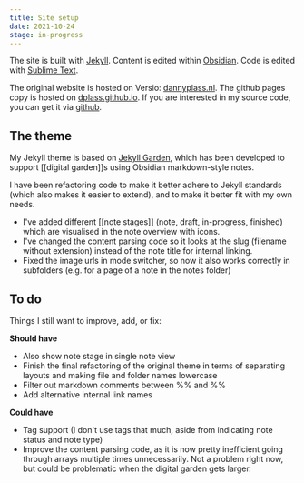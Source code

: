 ```yaml
---
title: Site setup
date: 2021-10-24
stage: in-progress
---
```


The site is built with [Jekyll](http://jekyllrb.com/). Content is edited within [Obsidian](https://obsidian.md/). Code is edited with [Sublime Text](https://www.sublimetext.com/).

The original website is hosted on Versio: [dannyplass.nl](http://dannyplass.nl/).
The github pages copy is hosted on [dplass.github.io](https://dplass.github.io/).
If you are interested in my source code, you can get it via [github](https://github.com/dplass/dplass.github.io).

## The theme
My Jekyll theme is based on [Jekyll Garden](https://github.com/Jekyll-Garden/jekyll-garden.github.io), which has been developed to support  [[digital garden]]s using Obsidian markdown-style notes.

I have been refactoring code to make it better adhere to Jekyll standards (which also makes it easier to extend), and to make it better fit with my own needs. 
- I've added different [[note stages]] (note, draft, in-progress, finished) which are visualised in the note overview with icons. 
- I've changed the content parsing code so it looks at the slug (filename without extension) instead of the note title for internal linking.
- Fixed the image urls in mode switcher, so now it also works correctly in subfolders (e.g. for a page of a note in the notes folder)

## To do
Things I still want to improve, add, or fix:

**Should have**
- Also show note stage in single note view
- Finish the final refactoring of the original theme in terms of separating layouts and making file and folder names lowercase
- Filter out markdown comments between %% and %%
- Add alternative internal link names

**Could have**
- Tag support (I don't use tags that much, aside from indicating note status and note type)
- Improve the content parsing code, as it is now pretty inefficient going through arrays multiple times unnecessarily. Not a problem right now, but could be problematic when the digital garden gets larger.

